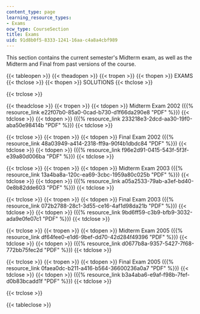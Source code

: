 ```yaml
---
content_type: page
learning_resource_types:
- Exams
ocw_type: CourseSection
title: Exams
uid: 91d8b0f5-8333-1241-16aa-c4a8a4cbf989
---
```


This section contains the current semester's Midterm exam, as well as the Midterm and Final from past versions of the course.

{{< tableopen >}}
{{< theadopen >}}
{{< tropen >}}
{{< thopen >}}
EXAMS
{{< thclose >}}
{{< thopen >}}
SOLUTIONS
{{< thclose >}}

{{< trclose >}}

{{< theadclose >}}
{{< tropen >}}
{{< tdopen >}}
Midterm Exam 2002 ({{% resource_link e22f07b0-85a0-0cad-b730-d1f66da290e8 "PDF" %}})
{{< tdclose >}}
{{< tdopen >}}
({{% resource_link 233218e3-2dcd-aa30-19f0-aba50e98414b "PDF" %}})
{{< tdclose >}}

{{< trclose >}}
{{< tropen >}}
{{< tdopen >}}
Final Exam 2002 ({{% resource_link 48a03949-a414-2318-ff9a-90f4b1dbdc84 "PDF" %}})
{{< tdclose >}}
{{< tdopen >}}
({{% resource_link f96e2d91-0415-543f-5f3f-e39a80d006ba "PDF" %}})
{{< tdclose >}}

{{< trclose >}}
{{< tropen >}}
{{< tdopen >}}
Midterm Exam 2003 ({{% resource_link 13a4ba8a-120c-ea69-3cbc-1959a80c025b "PDF" %}})
{{< tdclose >}}
{{< tdopen >}}
({{% resource_link a05a2533-79ab-a3ef-bd40-0e8b82dde603 "PDF" %}})
{{< tdclose >}}

{{< trclose >}}
{{< tropen >}}
{{< tdopen >}}
Final Exam 2003 ({{% resource_link 072b2788-28c1-3d55-ce16-4af1d98da21b "PDF" %}})
{{< tdclose >}}
{{< tdopen >}}
({{% resource_link 9bd6ff59-c3b9-bfb9-3032-ada9e0fe07c1 "PDF" %}})
{{< tdclose >}}

{{< trclose >}}
{{< tropen >}}
{{< tdopen >}}
Midterm Exam 2005 ({{% resource_link df64fee0-e1d6-9bef-dd70-42d284f49396 "PDF" %}})
{{< tdclose >}}
{{< tdopen >}}
({{% resource_link d0677b8a-9357-5427-7f68-772bb75fec2d "PDF" %}})
{{< tdclose >}}

{{< trclose >}}
{{< tropen >}}
{{< tdopen >}}
Final Exam 2005 ({{% resource_link 0faea0dc-b211-a416-b564-36600236a0a7 "PDF" %}})
{{< tdclose >}}
{{< tdopen >}}
({{% resource_link b3a4aba6-e9af-f98b-7fef-d0b83bcadd1f "PDF" %}})
{{< tdclose >}}

{{< trclose >}}

{{< tableclose >}}